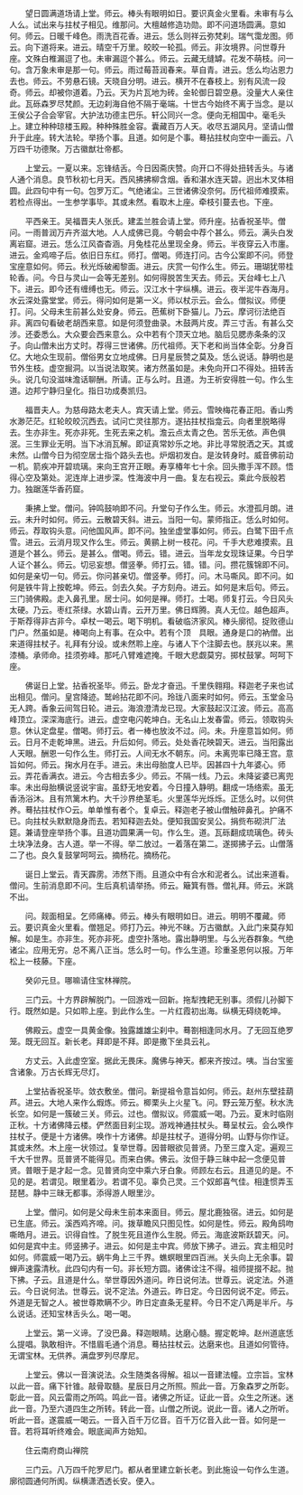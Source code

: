 <!-- { "loadSidebar": true } -->
　　望日圆满道场请上堂。师云。棒头有眼明如日。要识真金火里看。未审有与么人么。试出来与拄杖子相见。维那问。大檀越修造功勋。即不问道场圆满。意如何。师云。日暖千峰色。雨洗百花香。进云。恁么则祥云弥梵刹。瑞气霭龙图。师云。向下道将来。进云。晴空千万里。皎皎一轮孤。师云。非汝境界。问世尊升座。文殊白椎漏逗了也。未审漏逗个甚么。师云。云藏无缝罅。花发不萌枝。问一句。含万象未审是那一句。师云。雨过莓苔润春来。草自青。进云。恁么均沾恩力去也。师云。不劳悬石镜。天晓自分明。进云。横开不在春枝上。别有风流一段奇。师云。却被你道着。乃云。天为片瓦地为砖。金轮御日碧空悬。没量大人亲住此。瓦砾森罗尽梵颜。无边刹海自他不隔于毫端。十世古今始终不离于当念。是以王侯公子合会宰官。大护法功德主巴乐。轩公同兴一念。便向无相国中。毫毛头上。建立种种琼楼玉殿。种种殊胜金容。囊藏百万人天。收尽五湖风月。坚请山僧升于此座。转大法轮。举扬个事。且道。如何是个事。蓦拈拄杖向空中一画云。八万四千功德聚。万古徽猷壮帝都。

　　上堂云。一夏以来。忘锋结舌。今日因斋庆赞。向开口不得处扭转舌头。与诸人通个消息。良节秋初七月天。西风拂拂柳含烟。香和湛水连天碧。迥出木叉体相圆。此四句中有一句。包罗万汇。气绝诸尘。三世诸佛没奈何。历代祖师难摸索。若检点得出。一生参学事毕。其或未然。看取木上座。牵枝引蔓去也。下座。

　　平西亲王。吴福晋夫人张氏。建盂兰胜会请上堂。师升座。拈香祝圣毕。僧问。一雨普润万卉齐滋大地。人人成佛已竟。今朝会中荐个甚么。师云。满头白发离岩窟。进云。恁么江风杳杳涵。月兔桂花丛里现全身。师云。半夜穿云入市廛。进云。金鸡啼子后。依旧日东红。师打。僧喝。师连打问。古今公案即不问。师登宝座意如何。师云。秋光烁破阇黎面。进云。庆赏一句作么生。师云。珊瑚犹带桂轮香。问。今日与灵山一会等无差别。如何得脱苦生天去。师云。天台峰七上八下。进云。即今还有缠缚也无。师云。汉江水十字纵横。进云。夜半泥牛吞海月。水云深处露堂堂。师云。得问如何是第一义。师以杖示云。会么。僧拟议。师便打。问。父母未生前甚么处安身。师云。芭蕉树下卧猫儿。乃云。摩诃衍法绝百非。离四句看破老胡西来意。如是何须登曲录。木鼓两片皮。弄三寸舌。有甚么交涉。还委悉么。大众要会西来意么。众中若有个顶天立地。脑后见腮赤条条的汉子。向山僧未出方丈时。荐得三世诸佛。历代祖师。天下老和尚当体全彰。分身百亿。大地众生现前。僧俗男女立地成佛。日月星辰赞之莫及。恁么说话。静明也是节外生枝。虚空掘洞。以当说法取笑。诸方然虽如是。未免向开口不得处。扭转舌头。说几句没滋味澹话聊酬。所请。正与么时。且道。为王祈安得胜一句。作么生道。边邦宁静归皇化。指日功成奏凯归。

　　福晋夫人。为慈母路太老夫人。宾天请上堂。师云。雪映梅花春正阳。香山秀水渺茫茫。红轮皎皎沉西去。试问亡灵往那方。遂拈拄杖指龛云。向者里脱略得去。生亦非生。死亦非死。生死去来之机。澹云点太青之色。苦乐无依。声色俱泯。三生罪业无明。当下冰消瓦解。即证真常妙乐之地。非比寻常脱洒之天。其或未然。山僧今日为彻空居士指个路头去也。炉烟初发白。是汝转身时。威音佛前动一机。箭疾冲开碧琉璃。来向王宫开正眼。寿享椿年七十余。回头撒手浑不顾。悟得心空及第处。泥连岸上进步深。性海波中月一曲。复左右视云。乘此今辰般若力。独踞莲华香药窟。

　　秉拂上堂。僧问。钟鸣鼓响即不问。升堂句子作么生。师云。水澄孤月朗。进云。未升时如何。师云。云散碧天斜。进云。当阳一句。蒙师指正。恁么时如何。师云。荐取钩头意。问他国风声。即不问。独坐虚堂事如何。师云。白鹭下田千点雪。进云。云消月现又作么生。师云。黄鹂上树一枝花。问。千手大悲难摸索。且道是个甚么。师云。是甚么。僧喝。师云。错。进云。当年龙女现珠证果。今日学人证个甚么。师云。切忌妄想。僧竖拳。师打云。错。错。问。攒花簇锦即不问。如何是亲切一句。师云。你问甚亲切。僧竖拳。师打。问。木马嘶风。即不问。如何是铁牛背上按乾坤。师云。剑去久矣。子方刻舟。进云。如何是末后句。师云。三门骑佛殿。走入鼻孔里。居士问。如何是禅。师打。士喝。师复打云。今日风头太硬。乃云。枣红茶绿。水碧山青。云开万里。佛日辉腾。真人无位。越色超声。于斯荐得非古非今。卓杖一喝云。喝下明机。看破临济家风。棒头廓彻。捉败德山门户。然虽如是。棒喝向上有事。在众中。若有个顶　具眼。通身是口的衲僧。出来道得拄杖子。礼拜有分设。或未然聆上座。与诸人下个注脚去也。朕兆以来。黑漆桶。承师命。挂须弥峰。那吒八臂难遮掩。千眼大悲觑莫穷。掷杖鼓掌。呵呵下座。

　　佛诞日上堂。拈香祝圣毕。师云。卧龙才奋迅。千里佚翱翔。释迦老子来也试出相见。僧问。皇宫降迹。鹫岭拈花即不问。玲珑八面来时如何。师云。玉堂金马无人跨。香象云间驾日轮。进云。海浪澄清龙已现。大家鼓起汉江波。师云。高高峰顶立。深深海底行。进云。虚空电闪乾坤白。无名山上发春雷。师云。领取钩头意。休认定盘星。僧喝。师打云。者一棒也放汝不过。问。未。升座意旨如何。师云。日月不走乾坤黑。进云。升后如何。师云。处处香花映碧天。进云。当阳露出人天眼。酬恩一句作么生。师打云。人间无水不朝东。问。未离兜率已降王宫。意旨如何。师云。掬水月在手。进云。未出母胎度人已毕。因甚四十九年婆心。师云。弄花香满衣。进云。今古相去多少。师云。不隔一线。乃云。未降娑婆已离兜率。未出母胎横说竖说宇宙。虽舒无地安着。今日撞入静明。翻成一场络索。虽无香汤浴沐。且有笊篱木杓。大千沙界绝茎毛。火里莲华光烁烁。正恁么时。以何供养。蓦拈拄杖作○云。单单惟有者个。复卓云。释迦老子被山僧触碎鼻孔。护痛不已。向拄杖头默默隐身而去。若知释迦去处。便知我国安吴公。捐赀布砌洪厂法筵。兼请登座举扬个事。且道功圆果满一句。作么生。道。瓦砾翻成琉璃色。砖头土块净法身。古人道。举一不得。举二放过。一着落在第二。遂掷拂子云。山僧落二了也。良久复鼓掌呵呵云。摘杨花。摘杨花。

　　诞日上堂云。青天霹雳。沛然下雨。且道众中有合水和泥者么。试出来道看。僧问。生前消息即不问。生后真机请举扬。师云。簸箕有唇。僧礼拜。师云。米跳不出。

　　问。觌面相呈。乞师痛棒。师云。棒头有眼明如日。进云。明明不覆藏。师云。要识真金火里看。僧翘足。师打乃云。神光不昧。万古徽猷。入此门来莫存知解。如是生。亦非生。死亦非死。虚空扑落地。露出静明里。与么光吞群象。气绝诸尘。应用无穷。总不离八正当。恁么时一句。作么生道。珍重圣恩何以报。万年松上一枝藤。下座。

　　癸卯元旦。哪嘛请住宝林禅院。

　　三门云。十方界辟解脱门。一回游戏一回新。拖犁拽耙无别事。须假儿孙脚下行。既然如是。只如聆上座。到此作么生。一片红霞初出海。纵横无碍绕乾坤。

　　佛殿云。虚空一具黄金像。独露雄雄尘刹中。蓦劄相逢同水月。了无回互绝罗笼。既无回互。新长老。拜即是不拜。即是撒下坐具云礼。

　　方丈云。入此虚空室。据此无畏床。魔佛与神天。都来齐按过。咦。当台宝鉴含诸象。万古长辉无尽灯。

　　上堂拈香祝圣毕。敛衣敷坐。僧问。新提祖令意旨如何。师云。赵州东壁挂葫芦。进云。大地人来作么煆炼。师云。楖栗头上火星飞。问。野云笼万壑。秋水洗长空。如何是一簇破三关。师云。过也。僧拟议。师震威一喝。乃云。夏末时临刚正秋。十方诸佛降云楼。俨然面目刹尘现。游戏神通拄杖头。蓦呈杖云。会么唤作拄杖子。便是十方诸佛。唤作十方诸佛。却是拄杖子。道得分明。山野与你作证。其或未然。木上座一状领过。复举世尊。因普眼欲见普贤。乃至三度入定。遍观三千大千世界。觅普贤不能得见。而来白佛。佛云。汝但于静三昧中起一念便见普贤。普眼于是才起一念。见普贤向空中乘六牙白象。师顾左右云。且道见的是。不见的是。若谓见。眼里着沙。若谓不见。辜负己灵。三个奴郎喜气佳。相逢惯弄玉琵琶。静中三昧无都事。添得游人眼里沙。

　　上堂。僧问。如何是父母未生前本来面目。师云。屋北鹿独宿。进云。如何是已生底。师云。溪西鸡齐啼。问。拨草瞻风只图见性。如何是性。师云。殿角鸱吻嘶皓月。进云。识得自性。了脱生死且道作么生脱。师云。海底波斯跃碧天。问。如何是宾中主。师竖拂子。进云。如何是主中宾。师放下拂子。进云。宾主相见时如何。师震威一喝乃云。蜗牛角上三千界。蟭螟眼里四百洲。关头向上无余事。碧蝉声速露清秋。此四句内有一句。非长短方圆。诸佛诠注不得。祖师提掇不起。抛下拂。子云。且道是什么。举世尊因外道问。昨日说何法。世尊云。说定法。外道云。今日说何法。世尊云。说不定法。外道云。昨日定。今日因何说不定。师云。外道是无智之人。被世尊欺瞒不少。昨日定直条无星秤。今日不定八两是半斤。与么说话。还知宝林舌头么。喝一喝。

　　上堂云。第一义谛。了没巴鼻。释迦眼睛。达磨心髓。握定乾坤。赵州道底恁么提唱。孰敢相许。不惜眉毛通个消息。蓦拈拄杖云。达磨来也。且道如何管待。无谓宝林。无供养。满盘罗列尽摩尼。

　　上堂云。佛以一音演说法。众生随类各得解。祖以一音建法幢。立宗旨。宝林以此一音。痛下针锥。敲骨取髓。星辰日月之所照。照此一音。万象森罗之所彰。彰此一音。风云雷雨之所鸣。鸣此一音。诸佛之所证。证此一音。众生之所迷。迷此一音。乃至六道四生之所转。转此一音。山僧之所说。说此一音。诸人之所听。听此一音。遂震威一喝云。一音入百千万亿音。百千万亿音入此一音。如何是一音。若将耳听终难会。眼底闻声方始知。

　　住云南府商山禅院

　　三门云。八万四千陀罗尼门。都从者里建立新长老。到此施设一句作么生道。廓彻圆通何所阂。纵横潇洒透长安。便入。


